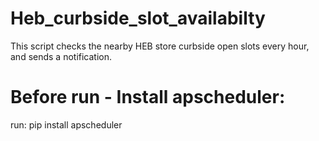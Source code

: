 # Heb_curbside_slot_availabilty

This script checks the nearby HEB store curbside open slots every hour, and sends a notification.

# Before run - Install apscheduler:

run: pip install apscheduler

